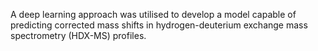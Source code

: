 A deep learning approach was utilised to develop a model capable of predicting corrected mass shifts in hydrogen-deuterium exchange mass spectrometry (HDX-MS) profiles.

